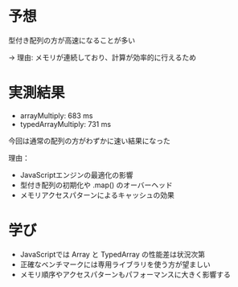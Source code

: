 # 予想

型付き配列の方が高速になることが多い

→ 理由: メモリが連続しており、計算が効率的に行えるため

# 実測結果

- arrayMultiply: 683 ms
- typedArrayMultiply: 731 ms

今回は通常の配列の方がわずかに速い結果になった

理由：

- JavaScriptエンジンの最適化の影響
- 型付き配列の初期化や .map() のオーバーヘッド
- メモリアクセスパターンによるキャッシュの効果

# 学び

- JavaScriptでは Array と TypedArray の性能差は状況次第
- 正確なベンチマークには専用ライブラリを使う方が望ましい
- メモリ順序やアクセスパターンもパフォーマンスに大きく影響する
